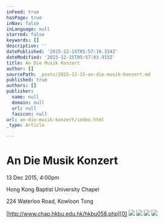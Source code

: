 ```yaml
---
inFeed: true
hasPage: true
inNav: false
inLanguage: null
starred: false
keywords: []
description: ''
datePublished: '2015-12-15T05:57:16.334Z'
dateModified: '2015-12-15T05:57:03.915Z'
title: An Die Musik Konzert
author: []
sourcePath: _posts/2015-12-15-an-die-musik-konzert.md
published: true
authors: []
publisher:
  name: null
  domain: null
  url: null
  favicon: null
url: an-die-musik-konzert/index.html
_type: Article

---
```

# An Die Musik Konzert

13 Dec 2015, 4:00pm

Hong Kong Baptist University Chapel

224 Waterloo Road, Kowloon Tong

[http://www.chap.hkbu.edu.hk/hkbu058.php][0]
![](https://s3-us-west-2.amazonaws.com/the-grid-img/p/18f3233752a811948ae4217d71a419ff7f7f3740.jpg)
![](https://the-grid-user-content.s3-us-west-2.amazonaws.com/87debda4-56ef-4c4a-b50c-7418bf168a5a.jpg)
![](https://the-grid-user-content.s3-us-west-2.amazonaws.com/7bf241f6-d1fa-4551-82ae-5237c4c18742.jpg)
![](https://the-grid-user-content.s3-us-west-2.amazonaws.com/e8bd96e6-0e4b-4a4c-a899-31cb7fec1e31.jpg)

[0]: http://www.chap.hkbu.edu.hk/hkbu058.php